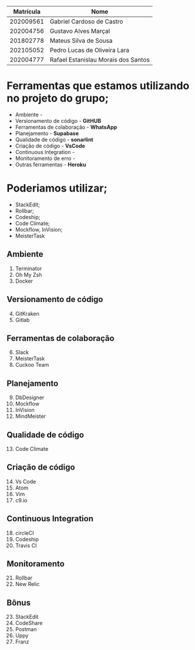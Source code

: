 |Matrícula|Nome|
|---|---|
|202009561|Gabriel Cardoso de Castro|
|202004756|Gustavo Alves Marçal|
|201802778|Mateus Silva de Sousa|
|202105052|Pedro Lucas de Oliveira Lara|[
|202004777|Rafael Estanislau Morais dos Santos|

# Ferramentas que estamos utilizando no projeto do grupo;
- Ambiente -
- Versionamento de código - __GitHUB__
- Ferramentas de colaboração - __WhatsApp__
- Planejamento - __Supabase__
- Qualidade de código - __sonarlint__
- Criação de código - __VsCode__
- Continuous Integration - 
- Monitoramento de erro - 
- Outras ferramentas - __Heroku__

# Poderiamos utilizar;
- StackEdit;
- Rollbar;
- Codeship;
- Code Climate;
- Mockflow, InVision;
- MeisterTask

## Ambiente
1. Terminator
2. Oh My Zsh
3. Docker

## Versionamento de código
4. GitKraken
5. Gitlab

## Ferramentas de colaboração
6. Slack
7. MeisterTask
8. Cuckoo Team

## Planejamento
9. DbDesigner
10. Mockflow
11. InVision
12. MindMeister

## Qualidade de código
13. Code Climate

## Criação de código
14. Vs Code
15. Atom
16. Vim
17. c9.io

## Continuous Integration
18. circleCI
19. Codeship
20. Travis CI

## Monitoramento
21. Rollbar
22. New Relic

## Bônus
23. StackEdit
24. CodeShare
25. Postman
26. Uppy
27. Franz
